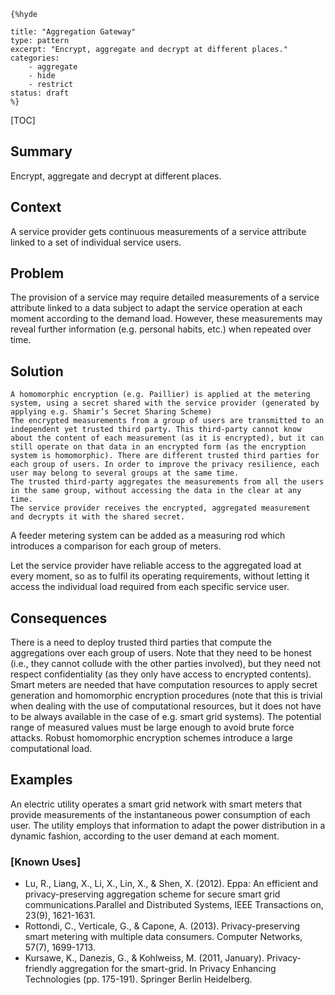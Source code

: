     {%hyde

    title: "Aggregation Gateway"
    type: pattern
    excerpt: "Encrypt, aggregate and decrypt at different places."
    categories: 
        - aggregate
        - hide
        - restrict
    status: draft
    %}

[TOC]

<!--### [Also Known As]-->
<!-- All other names the pattern is known by.-->



## Summary
<!-- One short paragraph summarising the pattern.-->

Encrypt, aggregate and decrypt at different places.

## Context
<!-- The situations in which the pattern may apply.-->

A service provider gets continuous measurements of a service attribute linked to a set of individual service users.

## Problem
<!-- The problem a pattern addresses, including a list of forces describing why a problem might be difficult to solve.-->

The provision of a service may require detailed measurements of a service attribute linked to a data subject to adapt the service operation at each moment according to the demand load. However, these measurements may reveal further information (e.g. personal habits, etc.) when repeated over time.

## Solution
<!-- A concise description of how the pattern addresses the problem.-->

    A homomorphic encryption (e.g. Paillier) is applied at the metering system, using a secret shared with the service provider (generated by applying e.g. Shamir’s Secret Sharing Scheme)
    The encrypted measurements from a group of users are transmitted to an independent yet trusted third party. This third-party cannot know about the content of each measurement (as it is encrypted), but it can still operate on that data in an encrypted form (as the encryption system is homomorphic). There are different trusted third parties for each group of users. In order to improve the privacy resilience, each user may belong to several groups at the same time.
    The trusted third-party aggregates the measurements from all the users in the same group, without accessing the data in the clear at any time.
    The service provider receives the encrypted, aggregated measurement and decrypts it with the shared secret.

A feeder metering system can be added as a measuring rod which introduces a comparison for each group of meters.

<!--goals-->
Let the service provider have reliable access to the aggregated load at every moment, so as to fulfil its operating requirements, without letting it access the individual load required from each specific service user.

<!--### [Structure]-->
<!--A detailed specification of the structural aspects of the pattern. A class diagram if applicable.-->



<!--### [Implementation]-->
<!--Guidelines for implementing the pattern; code fragments; suggested PETS; policy fragments.-->



## Consequences
<!--The advantages (benefits) and disadvantages (liabilities) of applying the pattern.-->



<!--constraints and consequences-->
There is a need to deploy trusted third parties that compute the aggregations over each group of users. Note that they need to be honest (i.e., they cannot collude with the other parties involved), but they need not respect confidentiality (as they only have access to encrypted contents). Smart meters are needed that have computation resources to apply secret generation and homomorphic encryption procedures (note that this is trivial when dealing with the use of computational resources, but it does not have to be always available in the case of e.g. smart grid systems). The potential range of measured values must be large enough to avoid brute force attacks. Robust homomorphic encryption schemes introduce a large computational load.

<!--### [Constraints]-->
<!-- limitations as a consequence of applying the pattern.-->



## Examples
<!--Motivational example to see how the pattern is applied.-->

An electric utility operates a smart grid network with smart meters that provide measurements of the instantaneous power consumption of each user. The utility employs that information to adapt the power distribution in a dynamic fashion, according to the user demand at each moment.

### [Known Uses]
<!-- Pointers to various applications of the pattern.-->

- Lu, R., Liang, X., Li, X., Lin, X., & Shen, X. (2012). Eppa: An efficient and privacy-preserving aggregation scheme for secure smart grid communications.Parallel and Distributed Systems, IEEE Transactions on, 23(9), 1621-1631.
- Rottondi, C., Verticale, G., & Capone, A. (2013). Privacy-preserving smart metering with multiple data consumers. Computer Networks, 57(7), 1699-1713.
- Kursawe, K., Danezis, G., & Kohlweiss, M. (2011, January). Privacy-friendly aggregation for the smart-grid. In Privacy Enhancing Technologies (pp. 175-191). Springer Berlin Heidelberg.

<!--## See Also-->
<!-- Any pointers to relevant information, not contained in the subfields below.-->



<!--### [Related Patterns]-->
<!-- Supporting and conflicting patterns-->



<!--### [Sources]-->
<!-- References to the original source of the pattern.-->



<!--## General Comments-->
<!-- Separate discussion on the pattern.-->



<!--## Tags-->
<!-- User definable descriptors for additional correlation.-->



